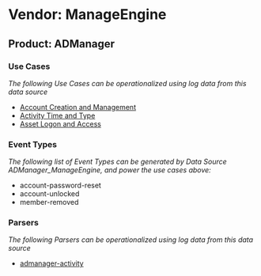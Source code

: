 Vendor: ManageEngine
====================
Product: ADManager
------------------

### Use Cases

_The following Use Cases can be operationalized using log data from this data source_

* [Account Creation and Management](../UseCases/usecase_account_creation_and_management.md)
* [Activity Time  and Type](../UseCases/usecase_activity_time__and_type.md)
* [Asset Logon and Access](../UseCases/usecase_asset_logon_and_access.md)


### Event Types

_The following list of Event Types can be generated by Data Source ADManager_ManageEngine, and power the use cases above:_

- account-password-reset
- account-unlocked
- member-removed


### Parsers

_The following Parsers can be operationalized using log data from this data source_

* [admanager-activity](../Parsers/parserContent_admanager-activity.md)
